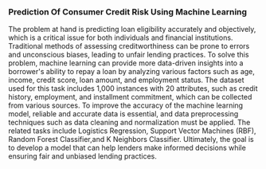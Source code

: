 ### Prediction Of Consumer Credit Risk Using Machine Learning 

The problem at hand is predicting loan eligibility accurately and objectively, which is a critical issue for both individuals and financial institutions. Traditional methods of assessing creditworthiness can be prone to errors and unconscious biases, leading to unfair lending practices. To solve this problem, machine learning can provide more data-driven insights into a borrower's ability to repay a loan by analyzing various factors such as age, income, credit score, loan amount, and employment status. The dataset used for this task includes 1,000 instances with 20 attributes, such as credit history, employment, and installment commitment, which can be collected from various sources. To improve the accuracy of the machine learning model, reliable and accurate data is essential, and data preprocessing techniques such as data cleaning and normalization must be applied. The related tasks include Logistics Regression, Support Vector Machines (RBF), Random Forest Classifier,and K Neighbors Classifier. Ultimately, the goal is to develop a model that can help lenders make informed decisions while ensuring fair and unbiased lending practices.
